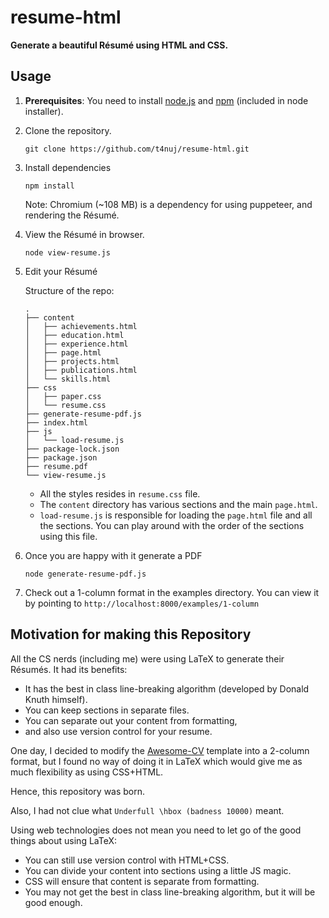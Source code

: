# resume-html
**Generate a beautiful Résumé using HTML and CSS.**

## Usage

1. **Prerequisites**: You need to install [node.js](https://nodejs.org/en/download/) and [npm](https://www.npmjs.com/get-npm) (included in node installer).
1. Clone the repository.

   ```
   git clone https://github.com/t4nuj/resume-html.git
   ```
1. Install dependencies

   ```
   npm install
   ```
   Note: Chromium (~108 MB) is a dependency for using puppeteer, and rendering the Résumé.
1. View the Résumé in browser.

   ```
   node view-resume.js
   ```
1. Edit your Résumé

   Structure of the repo:
   ```
   .
   ├── content
   │   ├── achievements.html
   │   ├── education.html
   │   ├── experience.html
   │   ├── page.html
   │   ├── projects.html
   │   ├── publications.html
   │   └── skills.html
   ├── css
   │   ├── paper.css
   │   └── resume.css
   ├── generate-resume-pdf.js
   ├── index.html
   ├── js
   │   └── load-resume.js
   ├── package-lock.json
   ├── package.json
   ├── resume.pdf
   └── view-resume.js
   ```

   * All the styles resides in `resume.css` file.
   * The `content` directory has various sections and the main `page.html`.
   * `load-resume.js` is responsible for loading the `page.html` file and all the sections. You can play around with the order of the sections using this file.

1. Once you are happy with it generate a PDF

   ```
   node generate-resume-pdf.js
   ```
1. Check out a 1-column format in the examples directory. You can view it by pointing to `http://localhost:8000/examples/1-column`

## Motivation for making this Repository
All the CS nerds (including me) were using LaTeX to generate their Résumés. It had its benefits: 

* It has the best in class line-breaking algorithm (developed by Donald Knuth himself).
* You can keep sections in separate files.
* You can separate out your content from formatting,
* and also use version control for your resume. 

One day, I decided to modify the [Awesome-CV](https://github.com/posquit0/Awesome-CV) template into a 2-column format, but I found no way of doing it in LaTeX which would give me as much flexibility as using CSS+HTML.  

Hence, this repository was born.

Also, I had not clue what `Underfull \hbox (badness 10000)` meant.

Using web technologies does not mean you need to let go of the good things about using LaTeX:

* You can still use version control with HTML+CSS.
* You can divide your content into sections using a little JS magic.
* CSS will ensure that content is separate from formatting.
* You may not get the best in class line-breaking algorithm, but it will be good enough.
